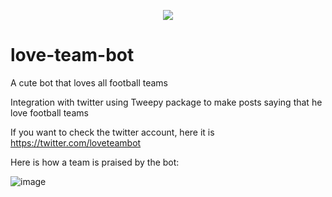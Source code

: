 <p align="center">
  <img src="https://github.com/Marcostbo/love-team-bot/assets/42622686/db2fb8fe-47d4-47f5-affc-235a847b937c" />
</p>

# love-team-bot

A cute bot that loves all football teams

Integration with twitter using Tweepy package to make posts saying that he love football teams

If you want to check the twitter account, here it is https://twitter.com/loveteambot

Here is how a team is praised by the bot:

![image](https://github.com/Marcostbo/love-team-bot/assets/42622686/300eec82-4a81-40a5-82b6-1311e154f075)

